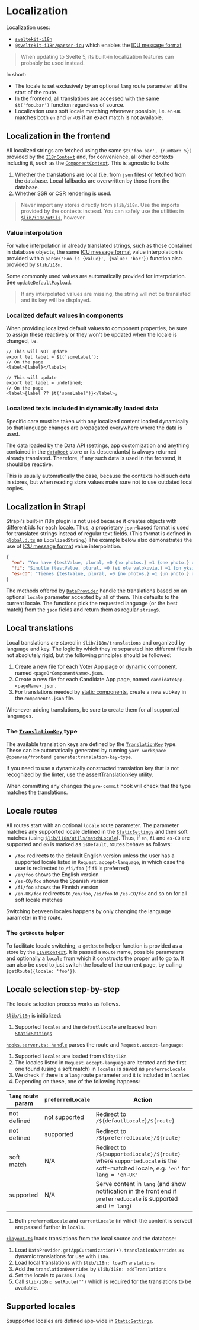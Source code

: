 # Localization

Localization uses:

- [`sveltekit-i18n`](https://github.com/sveltekit-i18n/lib)
- [`@sveltekit-i18n/parser-icu`](https://github.com/sveltekit-i18n/parsers/tree/master/parser-icu) which enables the [ICU message format](https://formatjs.io/docs/intl-messageformat/)

> When updating to Svelte 5, its built-in localization features can probably be used instead.

In short:

- The locale is set exclusively by an optional `lang` route parameter at the start of the route.
- In the frontend, all translations are accessed with the same `$t('foo.bar')` function regardless of source.
- Localization uses soft locale matching whenever possible, i.e. `en-UK` matches both `en` and `en-US` if an exact match is not available.

## Localization in the frontend

All localized strings are fetched using the same `$t('foo.bar', {numBar: 5})` provided by the [`I18nContext`](../frontend/src/lib/contexts/i18n/i18nContext.type.ts) and, for convenience, all other contexts including it, such as the [`ComponentContext`](../frontend/src/lib/contexts/component/componentContext.type.ts). This is agnostic to both:

1. Whether the translations are local (i.e. from `json` files) or fetched from the database. Local fallbacks are overwritten by those from the database.
2. Whether SSR or CSR rendering is used.

> Never import any stores directly from `$lib/i18n`. Use the imports provided by the contexts instead. You can safely use the utilities in [`$lib/i18n/utils`](../frontend/src/lib/i18n/utils), however.

### Value interpolation

For value interpolation in already translated strings, such as those contained in database objects, the same [ICU message format](https://formatjs.io/docs/intl-messageformat/) value interpolation is provided with a `parse('Foo is {value}', {value: 'bar'})` function also provided by `$lib/i18n`.

Some commonly used values are automatically provided for interpolation. See [`updateDefaultPayload`](../frontend/src/lib/i18n/init.ts).

> If any interpolated values are missing, the string will not be translated and its key will be displayed.

### Localized default values in components

When providing localized default values to component properties, be sure to assign these reactively or they won't be updated when the locale is changed, i.e.

```tsx
// This will NOT update
export let label = $t('someLabel');
// On the page
<label>{label}</label>;

// This will update
export let label = undefined;
// On the page
<label>{label ?? $t('someLabel')}</label>;
```

### Localized texts included in dynamically loaded data

Specific care must be taken with any localized content loaded dynamically so that language changes are propagated everywhere where the data is used.

The data loaded by the Data API (settings, app customization and anything contained in the [`dataRoot`](../frontend/src/lib/contexts/data/dataContext.type.ts) store or its descendants) is always returned already translated. Therefore, if any such data is used in the frontend, it should be reactive.

This is usually automatically the case, because the contexts hold such data in stores, but when reading store values make sure not to use outdated local copies.

## Localization in Strapi

Strapi's built-in i18n plugin is not used because it creates objects with different ids for each locale. Thus, a proprietary `json`-based format is used for translated strings instead of regular text fields. (This format is defined in [`global.d.ts`](../frontend/src/lib/types/global.d.ts) as `LocalizedString`.) The example below also demonstrates the use of [ICU message format](https://formatjs.io/docs/intl-messageformat/) value interpolation.

```json
{
  "en": "You have {testValue, plural, =0 {no photos.} =1 {one photo.} other {# photos.}}",
  "fi": "Sinulla {testValue, plural, =0 {ei ole valokuvia.} =1 {on yksi valokuva.} other {on # valokuvaa.}}",
  "es-CO": "Tienes {testValue, plural, =0 {no photos.} =1 {un photo.} other {# photos.}}"
}
```

The methods offered by [`DataProvider`](../frontend/src/lib/api/base/dataProvider.type.ts) handle the translations based on an optional `locale` parameter accepted by all of them. This defaults to the current locale. The functions pick the requested language (or the best match) from the `json` fields and return them as regular `string`s.

## Local translations

Local translations are stored in `$lib/i18n/translations` and organized by language and key. The logic by which they're separated into different files is not absolutely rigid, but the following principles should be followed:

1. Create a new file for each Voter App page or [dynamic component](./frontend/components.md#dynamic-and-static-components), named `<pageOrComponentName>.json`.
2. Create a new file for each Candidate App page, named `candidateApp.<pageName>.json`.
3. For translations needed by [static components](./frontend/components.md#dynamic-and-static-components), create a new subkey in the `components.json` file.

Whenever adding translations, be sure to create them for all supported languages.

### The [`TranslationKey`](../frontend/src/lib/types/generated/translationKey.ts) type

The available translation keys are defined by the [`TranslationKey`](../frontend/src/lib/types/generated/translationKey.ts) type. These can be automatically generated by running `yarn workspace @openvaa/frontend generate:translation-key-type`.

If you need to use a dynamically constructed translation key that is not recognized by the linter, use the [assertTranslationKey](../frontend/src/lib/i18n/utils/assertTranslationKey.ts) utility.

When committing any changes the `pre-commit` hook will check that the type matches the translations.

## Locale routes

All routes start with an optional `locale` route parameter. The parameter matches any supported locale defined in the [`StaticSettings`](../packages/app-shared/src/settings/staticSettings.ts) and their soft matches (using [`$lib/i18n/utils/matchLocale`](../frontend/src/lib/i18n/utils/matchLocale.ts)). Thus, if `en`, `fi` and `es-CO` are supported and `en` is marked as `isDefault`, routes behave as follows:

- `/foo` redirects to the default English version unless the user has a supported locale listed in `Request.accept-language`, in which case the user is redirected to `/fi/foo` (if `fi` is preferred)
- `/en/foo` shows the English version
- `/es-CO/foo` shows the Spanish version
- `/fi/foo` shows the Finnish version
- `/en-UK/foo` redirects to `/en/foo`, `/es/foo` to `/es-CO/foo` and so on for all soft locale matches

Switching between locales happens by only changing the language parameter in the route.

### The `getRoute` helper

To facilitate locale switching, a `getRoute` helper function is provided as a store by the [`I18nContext`](../frontend/src/lib/contexts/i18n/i18nContext.type.ts). It is passed a `Route` name, possible parameters and optionally a `locale` from which it constructs the proper url to go to. It can also be used to just switch the locale of the current page, by calling `$getRoute({locale: 'foo'})`.

## Locale selection step-by-step

The locale selection process works as follows.

[`$lib/i18n`](init.ts) is initialized:

1. Supported `locales` and the `defautlLocale` are loaded from [`StaticSettings`](../packages/app-shared/src/settings/staticSettings.ts)

[`hooks.server.ts: handle`](../frontend/src/hooks.server.ts) parses the route and `Request.accept-language`:

1. Supported `locales` are loaded from `$lib/i18n`
2. The locales listed in `Request.accept-language` are iterated and the first one found (using a soft match) in `locales` is saved as `preferredLocale`
3. We check if there is a `lang` route parameter and it is included in `locales`
4. Depending on these, one of the following happens:

| `lang` route param | `preferredLocale` | Action                                                                                                                          |
| ------------------ | ----------------- | ------------------------------------------------------------------------------------------------------------------------------- |
| not defined        | not supported     | Redirect to `/${defautlLocale}/${route}`                                                                                        |
| not defined        | supported         | Redirect to `/${preferredLocale}/${route}`                                                                                      |
| soft match         | N/A               | Redirect to `/${supportedLocale}/${route}` where `supportedLocale` is the soft-matched locale, e.g. `'en'` for `lang = 'en-UK'` |
| supported          | N/A               | Serve content in `lang` (and show notification in the front end if `preferredLocale` is supported and `!= lang`)                |

1. Both `preferredLocale` and `currentLocale` (in which the content is served) are passed further in `locals`.

[`+layout.ts`](../frontend/src/routes/[[lang=locale]]/+layout.ts) loads translations from the local source and the database:

1. Load `DataProvider.getAppCustomization(•).translationOverrides` as dynamic translations for use with `i18n`.
2. Load local translations with `$lib/i18n: loadTranslations`
3. Add the `translationOverrides` by `$lib/i18n: addTranslations`
4. Set the locale to `params.lang`
5. Call `$lib/i18n: setRoute('')` which is required for the translations to be available.

## Supported locales

Ssupported locales are defined app-wide in [`StaticSettings`](../packages/app-shared/src/settings/staticSettings.ts).
